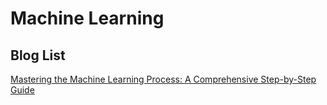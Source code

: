 # Machine Learning

## Blog List

[Mastering the Machine Learning Process: A Comprehensive Step-by-Step Guide](blog/Mastering%20the%20Machine%20Learning%20Process%20A%20Comprehensive%20Step-by-Step%20Guide/README.md)

